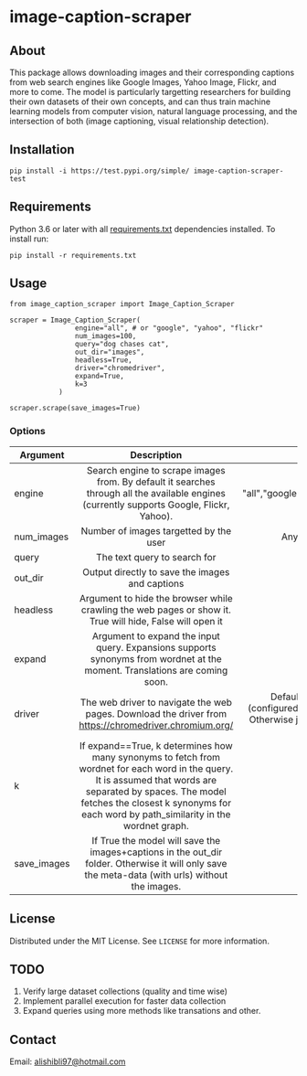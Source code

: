 # image-caption-scraper

## About

This package allows downloading images and their corresponding captions from web search engines like Google Images, Yahoo Image, Flickr, and more to come.
The model is particularly targetting researchers for building their own datasets of their own concepts, and can thus train machine learning models from computer vision, natural language processing, and the intersection of both (image captioning, visual relationship detection).

## Installation
`pip install -i https://test.pypi.org/simple/ image-caption-scraper-test`

## Requirements
Python 3.6 or later with all [requirements.txt](https://github.com/alishibli97/image-caption-scraper/blob/main/requirements.txt) dependencies installed. To install run:

`pip install -r requirements.txt`

## Usage
```
from image_caption_scraper import Image_Caption_Scraper

scraper = Image_Caption_Scraper(
                engine="all", # or "google", "yahoo", "flickr"
                num_images=100,
                query="dog chases cat",
                out_dir="images",
                headless=True,
                driver="chromedriver",
                expand=True,
                k=3
            )

scraper.scrape(save_images=True)
```
### Options
| Argument        | Description           | Options  |
| ------------- |:-------------:| -----:|
| engine      | Search engine to scrape images from. By default it searches through all the available engines (currently supports Google, Flickr, Yahoo). | "all","google","flickr","yahoo" |
| num_images      | Number of images targetted by the user      |  Any number (int) > 0 |
| query | The text query to search for      | Any text query |
| out_dir | Output directly to save the images and captions      |  Any text string |
| headless | Argument to hide the browser while crawling the web pages or show it. True will hide, False will open it  | 'True' or 'False' |
| expand | Argument to expand the input query. Expansions supports synonyms from wordnet at the moment. Translations are coming soon.   | 'True' or 'False' |
| driver | The web driver to navigate the web pages. Download the driver from https://chromedriver.chromium.org/ | Default='chromedriver' (configured in System Path). Otherwise just type the path to the .exe file |
| k | If expand==True, k determines how many synonyms to fetch from wordnet for each word in the query. It is assumed that words are separated by spaces. The model fetches the closest k synonyms for each word by path_similarity in the wordnet graph.   | 'True' or 'False' |
| save_images | If True the model will save the images+captions in the out_dir folder. Otherwise it will only save the meta-data (with urls) without the images. | 'True' or 'False' |

## License

Distributed under the MIT License. See `LICENSE` for more information.

## TODO
1. Verify large dataset collections (quality and time wise)
2. Implement parallel execution for faster data collection
3. Expand queries using more methods like transations and other.

## Contact
Email: alishibli97@hotmail.com
